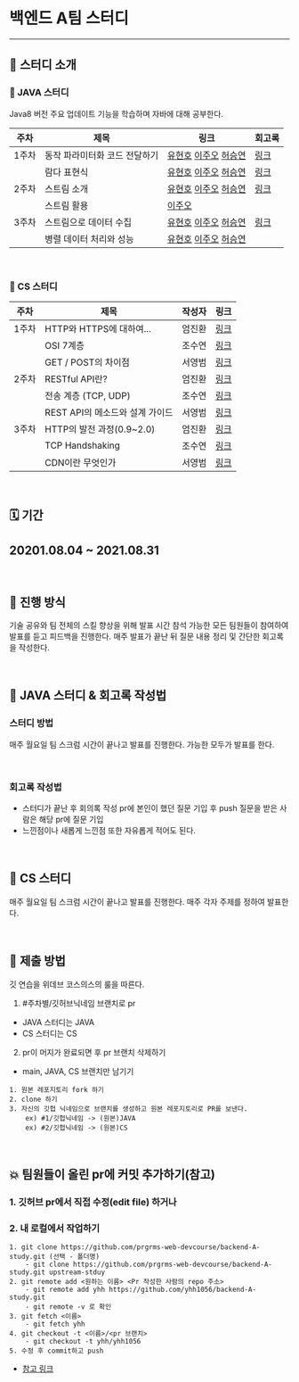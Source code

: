 # 백엔드 A팀 스터디

---

## 📔 스터디 소개



### 📌 JAVA 스터디

Java8 버전 주요 업데이트 기능을 학습하며 자바에 대해 공부한다.


|주차|제목|링크|회고록|
|---|---|---|---|
|1주차|동작 파라미터화 코드 전달하기|[유현호](https://www.notion.so/aeno/0ab365ce7f0248b49de7b0eb7882430a) [이주오](https://velog.io/@ljo_0920/%EB%8F%99%EC%9E%91-%ED%8C%8C%EB%9D%BC%EB%AF%B8%ED%84%B0%ED%99%94) [허승연](https://velog.io/@heoseungyeon/%EB%8F%99%EC%9E%91-%ED%8C%8C%EB%9D%BC%EB%AF%B8%ED%84%B0%ED%99%94-%EC%BD%94%EB%93%9C-%EC%A0%84%EB%8B%AC%ED%95%98%EA%B8%B0)|[링크](JAVA/week-1/meeting-log-1.md)
| |람다 표현식|[유현호](https://www.notion.so/aeno/f8291bec1d564b35be976bac4cbd3efc) [이주오](https://velog.io/@ljo_0920/%EB%9E%8C%EB%8B%A4-%ED%91%9C%ED%98%84%EC%8B%9D) [허승연](https://velog.io/@heoseungyeon/%EB%9E%8C%EB%8B%A4-%ED%91%9C%ED%98%84%EC%8B%9D)|[링크](JAVA/week-1/meeting-log-2.md)
|2주차|스트림 소개|[유현호](https://www.notion.so/aeno/46ac570790014b949b99158bc031280c) [이주오](https://velog.io/@ljo_0920/%EC%8A%A4%ED%8A%B8%EB%A6%BC-%EC%86%8C%EA%B0%9C) [허승연](https://velog.io/@heoseungyeon/%EC%8A%A4%ED%8A%B8%EB%A6%BCStreams-%EC%86%8C%EA%B0%9C-%ED%99%9C%EC%9A%A9)|[링크](https://github.com/prgrms-web-devcourse/backend-A-study/blob/main/week-2/review.md)|
| |스트림 활용| [이주오](https://velog.io/@ljo_0920/%EB%AA%A8%EB%8D%98-%EC%9E%90%EB%B0%94-%EC%9D%B8-%EC%95%A1%EC%85%98-%EC%8A%A4%ED%8A%B8%EB%A6%BC-%ED%99%9C%EC%9A%A9) ||
|3주차|스트림으로 데이터 수집|[유현호](https://aeno.notion.site/9061704142cb44e48b267aa10c093e99) [이주오](https://velog.io/@ljo_0920/%EB%AA%A8%EB%8D%98-%EC%9D%B8-%EC%9E%90%EB%B0%94-%EC%95%A1%EC%85%98-%EC%8A%A4%ED%8A%B8%EB%A6%BC%EC%9C%BC%EB%A1%9C-%EB%8D%B0%EC%9D%B4%ED%84%B0-%EC%88%98%EC%A7%91) [허승연](https://velog.io/@heoseungyeon/%EC%8A%A4%ED%8A%B8%EB%A6%BC%EC%9C%BC%EB%A1%9C-%EB%8D%B0%EC%9D%B4%ED%84%B0-%EC%88%98%EC%A7%91)|[링크](https://github.com/prgrms-web-devcourse/backend-A-study/blob/main/week-3/review.md)
| |병렬 데이터 처리와 성능|[유현호](https://aeno.notion.site/bf431140e0fc4535a6d3bd0d06997627) [이주오](https://velog.io/@ljo_0920/%EB%AA%A8%EB%8D%98-%EC%9D%B8-%EC%9E%90%EB%B0%94-%EC%95%A1%EC%85%98-%EB%B3%91%EB%A0%AC-%EB%8D%B0%EC%9D%B4%ED%84%B0-%EC%B2%98%EB%A6%AC%EC%99%80-%EC%84%B1%EB%8A%A5) [허승연](https://velog.io/@heoseungyeon/%EB%B3%91%EB%A0%AC-%EB%8D%B0%EC%9D%B4%ED%84%B0-%EC%B2%98%EB%A6%AC%EC%99%80-%EC%84%B1%EB%8A%A5)|

</br>

### 📌 CS 스터디

|주차|제목|작성자|링크|
|---|---|---|---|
|1주차|HTTP와 HTTPS에 대하여...|엄진환|[링크](https://velog.io/@ddkk94/HTTP%EC%99%80-HTTPS%EC%97%90-%EB%8C%80%ED%95%98%EC%97%AC)|
||OSI 7계층|           조수연|[링크](https://velog.io/@soo5717/OSI-7-Layer)|
||GET / POST의 차이점| 서영범|[링크](https://velog.io/@youngblue/3GET%EA%B3%BC-POST%EC%9D%98-%EC%B0%A8%EC%9D%B4)|
|2주차|RESTful API란?|엄진환|[링크](https://velog.io/@ddkk94/RESTful-API%EB%9E%80)|
||전송 계층 (TCP, UDP)|조수연|[링크](https://velog.io/@soo5717/Transport-Layer)|
||REST API의 메소드와 설계 가이드|서영범|[링크](https://velog.io/@youngblue/REST-API%EC%9D%98-%EB%A9%94%EC%86%8C%EB%93%9C%EB%93%A4%EC%9D%84-%EC%95%8C%EC%95%84%EB%B3%B4%EC%9E%90)|
|3주차|HTTP의 발전 과정(0.9~2.0)|엄진환|[링크](https://velog.io/@ddkk94/HTTP%EC%9D%98-%EB%B0%9C%EC%A0%84-%EA%B3%BC%EC%A0%950.92.0)|
||TCP Handshaking|조수연|[링크](https://velog.io/@soo5717/TCP-Handshaking)|
||CDN이란 무엇인가|서영범|[링크](https://velog.io/@youngblue/CDN%EC%9D%B4%EB%9E%80-%EB%AC%B4%EC%97%87%EC%9D%B8%EA%B0%80)|

</br>

## 🗓 기간

20201.08.04 ~ 2021.08.31
---

</br>

## 🧩 진행 방식

기술 공유와 팀 전체의 스킬 향상을 위해 발표 시간 참석 가능한 모든 팀원들이 참여하여 발표를 듣고 피드백을 진행한다.
매주 발표가 끝난 뒤 질문 내용 정리 및 간단한 회고록을 작성한다.

</br>

## 📌 JAVA 스터디 & 회고록 작성법
### 스터디 방법
매주 월요일 팀 스크럼 시간이 끝나고 발표를 진행한다. 가능한 모두가 발표를 한다.

</br>

### 회고록 작성법
- 스터디가 끝난 후 회의록 작성 pr에 본인이 했던 질문 기입 후 push
질문을 받은 사람은 해당 pr에 질문 기입
- 느낀점이나 새롭게 느낀점 또한 자유롭게 적어도 된다.


</br>

## 📌 CS 스터디
매주 월요일 팀 스크럼 시간이 끝나고 발표를 진행한다. 매주 각자 주제를 정하여 발표한다.


</br>

## 📜 제출 방법

깃 연습을 위데브 코스의스의 룰을 따른다.
1. #주차별/깃허브닉네임 브랜치로 pr
- JAVA 스터디는 JAVA
- CS 스터디는 CS

2. pr이 머지가 완료되면 후 pr 브랜치 삭제하기
- main, JAVA, CS 브랜치만 남기기

```
1. 원본 레포지토리 fork 하기
2. clone 하기
3. 자신의 깃헙 닉네임으로 브랜치를 생성하고 원본 레포지토리로 PR를 보낸다.
    ex) #1/깃헙닉네임 -> (원본)JAVA
    ex) #2/깃헙닉네임 -> (원본)CS

```
</br>

## 💥 팀원들이 올린 pr에 커밋 추가하기(참고)
### 1. 깃허브 pr에서 직접 수정(edit file) 하거나
### 2. 내 로컬에서 작업하기
```
1. git clone https://github.com/prgrms-web-devcourse/backend-A-study.git (선택 - 폴더명)
    - git clone https://github.com/prgrms-web-devcourse/backend-A-study.git upstream-stduy
2. git remote add <원하는 이름> <Pr 작성한 사람의 repo 주소>
    - git remote add yhh https://github.com/yhh1056/backend-A-study.git
    - git remote -v 로 확인
3. git fetch <이름>
    - git fetch yhh
4. git checkout -t <이름>/<pr 브랜치>
    - git checkout -t yhh/yhh1056
5. 수정 후 commit하고 push
```
- [참고 링크](https://tighten.co/blog/adding-commits-to-a-pull-request/)



